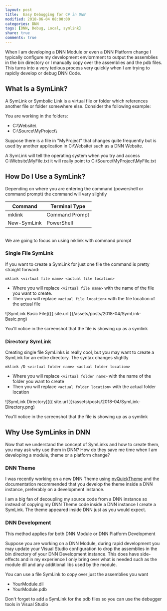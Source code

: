 ```yaml
---
layout: post
title:  Easy Debugging for C# in DNN
modified: 2018-06-04 08:00:00
categories: DNN
tags: [DNN, Debug, Local, symlink]
share: true
comments: true
---
```

When I am developing a DNN Module or even a DNN Platform change I typically configure my development enviornment to output the assemblies in the bin directory or I manually copy over the assemblies and the pdb files. This turns into a very tedious process very quickly when I am trying to rapidly develop or debug DNN Code.

## What Is a SymLink? ##
A SymLink or Symbolic Link is a virtual file or folder which references another file or folder somewhere else. Consider the following example:

You are working in the folders:

* C:\Website\
* C:\Source\MyProject\

Suppose there is a file in "MyProject" that changes quite frequently but is used by another application in C:\Website\ such as a DNN Website. 

A SymLink will tell the operating system when you try and access C:\Website\MyFile.txt it will really point to C:\Source\MyProject\MyFile.txt

## How Do I Use a SymLink? ##
Depending on where you are entering the command (powershell or command prompt) the command will vary slightly

| Command     | Terminal Type  |
|-------------|----------------|
| mklink      | Command Prompt |
| New-SymLink | PowerShell     |

<br />
We are going to focus on using mklink with command prompt

### Single File SymLink ###
If you want to create a SymLink for just one file the command is pretty straight forward:

`mklink <virtual file name> <actual file location>`

* Where you will replace `<virtual file name>` with the name of the file you want to create.
* Then you will replace `<actual file location>` with the file location of the actual file

![SymLink Basic File]({{ site.url }}/assets/posts/2018-04/SymLink-Basic.png)

You'll notice in the screenshot that the file is showing up as a symlink

### Directory SymLink ###
Creating single file SymLinks is really cool, but you may want to create a SymLink for an entire directory. The syntax changes slightly

`mklink /D <virtual folder name> <actual folder location>`

* Where you will replace `<virtual folder name>` with the name of the folder you want to create
* Then you will replace `<actual folder location>` with the actual folder location

![SymLink Directory]({{ site.url }}/assets/posts/2018-04/SymLink-Directory.png)

You'll notice in the screenshot that the file is showing up as a symlink

## Why Use SymLinks in DNN ##
Now that we understand the concept of SymLinks and how to create them, you may ask why use them in DNN? How do they save me time when I am developing a module, theme or a platform change?

### DNN Theme ###
I was recently working on a new DNN Theme using [nvQuickTheme](http://www.nvquicktheme.com/) and the documentation recommended that you develop the theme inside a DNN instance, preferably on a development instance.

I am a big fan of decoupling my source code from a DNN instance so instead of copying my DNN Theme code inside a DNN instance I create a SymLink. The theme appeared inside DNN just as you would expect.

### DNN Development ###
This method applies for both DNN Module or DNN Platform Development

Suppose you are working on a DNN Module, during rapid development you may update your Visual Studio configuration to drop the assemblies in the bin directory of your DNN Development instance. This does have side-effects and in my experience I only bring over what is needed such as the module dll and any additional libs used by the module. 

You can use a file SymLink to copy over just the assemblies you want

* YourModule.dll
* YourModule.pdb

Don't forget to add a SymLink for the pdb files so you can use the debugger tools in Visual Studio